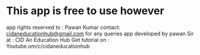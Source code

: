 # This app is free to use however
app rights reserved to : Pawan Kumar
contact: cidaneducationhub@gmail.com for any queries
app developed by pawan Sir at : CID An Education Hub
Get tutorial on : Youtube.om/c/cidaneducationhub